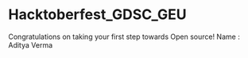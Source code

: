 # Hacktoberfest_GDSC_GEU
Congratulations on taking your first step towards Open source!
Name : Aditya Verma
